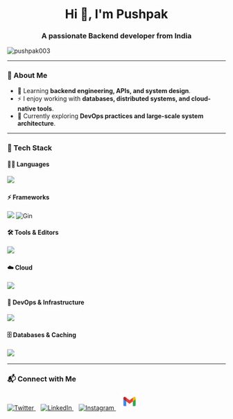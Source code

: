 <h1 align="center">Hi 👋, I'm Pushpak</h1>
<h3 align="center">A passionate Backend developer from India</h3>

<p align="left"> <img src="https://komarev.com/ghpvc/?username=pushpak003&label=Profile%20views&color=0e75b6&style=flat" alt="pushpak003" /> </p>

---

### 🚀 About Me  
- 🔭 Learning **backend engineering, APIs, and system design**.  
- ⚡ I enjoy working with **databases, distributed systems, and cloud-native tools**.  
- 🌱 Currently exploring **DevOps practices and large-scale system architecture**.  

---

### 🧰 Tech Stack  

#### 👨‍💻 Languages  
<p align="left">
  <img src="https://skillicons.dev/icons?i=js,go,java" />
</p>

#### ⚡ Frameworks  
<p align="left">
  <img src="https://skillicons.dev/icons?i=nodejs" />  
  <img src="https://raw.githubusercontent.com/gilbarbara/logos/main/logos/gin.svg" height="48" width="48" alt="Gin" />
</p>

#### 🛠️ Tools & Editors  
<p align="left">
  <img src="https://skillicons.dev/icons?i=postman,vscode,git,github" />
</p>

#### ☁️ Cloud  
<p align="left">
  <img src="https://skillicons.dev/icons?i=aws,gcp" />
</p>

#### 🧰 DevOps & Infrastructure  
<p align="left">
  <img src="https://skillicons.dev/icons?i=docker,nginx" />
</p>

#### 🗄️ Databases & Caching  
<p align="left">
  <img src="https://skillicons.dev/icons?i=postgres,mongodb,mysql,redis" />
</p>


---
### 📬 Connect with Me  

<p align="left">
  <a href="https://twitter.com/pathepushpak" target="_blank">
    <img src="https://raw.githubusercontent.com/rahuldkjain/github-profile-readme-generator/master/src/images/icons/Social/twitter.svg" alt="Twitter" height="40" width="40" />
  </a>
  &nbsp;&nbsp;
  <a href="https://linkedin.com/in/pushpakpathe/" target="_blank">
    <img src="https://raw.githubusercontent.com/rahuldkjain/github-profile-readme-generator/master/src/images/icons/Social/linked-in-alt.svg" alt="LinkedIn" height="40" width="40" />
  </a>
  &nbsp;&nbsp;
  <a href="https://instagram.com/pushpakk135_" target="_blank">
    <img src="https://raw.githubusercontent.com/rahuldkjain/github-profile-readme-generator/master/src/images/icons/Social/instagram.svg" alt="Instagram" height="40" width="40" />
  </a>
  &nbsp;&nbsp;
  <a href="mailto:pushpakpathe63@gmail.com" target="_blank">
    <img src="https://raw.githubusercontent.com/edent/SuperTinyIcons/master/images/svg/gmail.svg" alt="Email" height="40" width="40" />
  </a>
</p>

